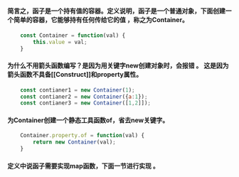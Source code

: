 <h1></h1>

#### 简言之，函子是一个持有值的容器。定义说明，函子是一个普通对象，下面创建一个简单的容器，它能够持有任何传给它的值 ，称之为Container。

```js
    const Container = function(val) {
        this.value = val;
    }
```

#### 为什么不用箭头函数编写？是因为用关键字new创建对象时，会报错 。 这是因为箭头函数不具备[[Construct]]和property属性。

```js
    const contianer1 = new Container(1);
    const contianer2 = new Container({a:1});
    const contianer3 = new Container([1,2]]);
```

#### 为Container创建一个静态工具函数of，省去new关键字。

```js
    Container.property.of = function(val) {
        return new Container(val);
    }
```

#### 定义中说函子需要实现map函数，下面一节进行实现 。